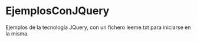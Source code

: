EjemplosConJQuery
=================

Ejemplos de la tecnología JQuery, con un fichero leeme.txt para iniciarse en la misma.